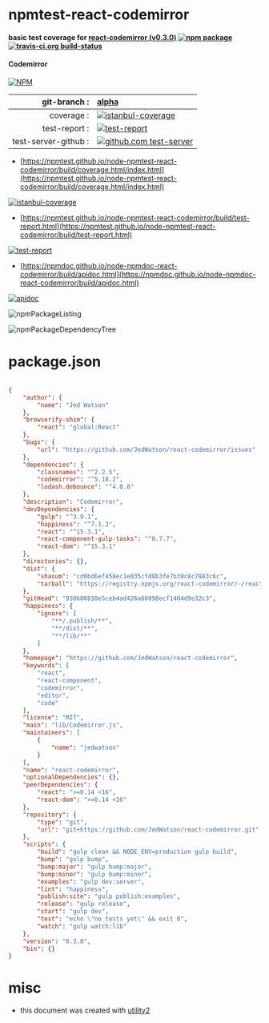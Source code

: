 # npmtest-react-codemirror

#### basic test coverage for  [react-codemirror (v0.3.0)](https://github.com/JedWatson/react-codemirror)  [![npm package](https://img.shields.io/npm/v/npmtest-react-codemirror.svg?style=flat-square)](https://www.npmjs.org/package/npmtest-react-codemirror) [![travis-ci.org build-status](https://api.travis-ci.org/npmtest/node-npmtest-react-codemirror.svg)](https://travis-ci.org/npmtest/node-npmtest-react-codemirror)

#### Codemirror

[![NPM](https://nodei.co/npm/react-codemirror.png?downloads=true&downloadRank=true&stars=true)](https://www.npmjs.com/package/react-codemirror)

| git-branch : | [alpha](https://github.com/npmtest/node-npmtest-react-codemirror/tree/alpha)|
|--:|:--|
| coverage : | [![istanbul-coverage](https://npmtest.github.io/node-npmtest-react-codemirror/build/coverage.badge.svg)](https://npmtest.github.io/node-npmtest-react-codemirror/build/coverage.html/index.html)|
| test-report : | [![test-report](https://npmtest.github.io/node-npmtest-react-codemirror/build/test-report.badge.svg)](https://npmtest.github.io/node-npmtest-react-codemirror/build/test-report.html)|
| test-server-github : | [![github.com test-server](https://npmtest.github.io/node-npmtest-react-codemirror/GitHub-Mark-32px.png)](https://npmtest.github.io/node-npmtest-react-codemirror/build/app/index.html) | | build-artifacts : | [![build-artifacts](https://npmtest.github.io/node-npmtest-react-codemirror/glyphicons_144_folder_open.png)](https://github.com/npmtest/node-npmtest-react-codemirror/tree/gh-pages/build)|

- [https://npmtest.github.io/node-npmtest-react-codemirror/build/coverage.html/index.html](https://npmtest.github.io/node-npmtest-react-codemirror/build/coverage.html/index.html)

[![istanbul-coverage](https://npmtest.github.io/node-npmtest-react-codemirror/build/screenCapture.buildCi.browser.%252Ftmp%252Fbuild%252Fcoverage.lib.html.png)](https://npmtest.github.io/node-npmtest-react-codemirror/build/coverage.html/index.html)

- [https://npmtest.github.io/node-npmtest-react-codemirror/build/test-report.html](https://npmtest.github.io/node-npmtest-react-codemirror/build/test-report.html)

[![test-report](https://npmtest.github.io/node-npmtest-react-codemirror/build/screenCapture.buildCi.browser.%252Ftmp%252Fbuild%252Ftest-report.html.png)](https://npmtest.github.io/node-npmtest-react-codemirror/build/test-report.html)

- [https://npmdoc.github.io/node-npmdoc-react-codemirror/build/apidoc.html](https://npmdoc.github.io/node-npmdoc-react-codemirror/build/apidoc.html)

[![apidoc](https://npmdoc.github.io/node-npmdoc-react-codemirror/build/screenCapture.buildCi.browser.%252Ftmp%252Fbuild%252Fapidoc.html.png)](https://npmdoc.github.io/node-npmdoc-react-codemirror/build/apidoc.html)

![npmPackageListing](https://npmtest.github.io/node-npmtest-react-codemirror/build/screenCapture.npmPackageListing.svg)

![npmPackageDependencyTree](https://npmtest.github.io/node-npmtest-react-codemirror/build/screenCapture.npmPackageDependencyTree.svg)



# package.json

```json

{
    "author": {
        "name": "Jed Watson"
    },
    "browserify-shim": {
        "react": "global:React"
    },
    "bugs": {
        "url": "https://github.com/JedWatson/react-codemirror/issues"
    },
    "dependencies": {
        "classnames": "^2.2.5",
        "codemirror": "^5.18.2",
        "lodash.debounce": "^4.0.8"
    },
    "description": "Codemirror",
    "devDependencies": {
        "gulp": "^3.9.1",
        "happiness": "^7.1.2",
        "react": "^15.3.1",
        "react-component-gulp-tasks": "^0.7.7",
        "react-dom": "^15.3.1"
    },
    "directories": {},
    "dist": {
        "shasum": "cd6bd6ef458ec1e035cfd8b3fe7b30c8c7883c6c",
        "tarball": "https://registry.npmjs.org/react-codemirror/-/react-codemirror-0.3.0.tgz"
    },
    "gitHead": "930600810e5ceb4ad426a66098ecf1404d9e32c3",
    "happiness": {
        "ignore": [
            "**/.publish/**",
            "**/dist/**",
            "**/lib/**"
        ]
    },
    "homepage": "https://github.com/JedWatson/react-codemirror",
    "keywords": [
        "react",
        "react-component",
        "codemirror",
        "editor",
        "code"
    ],
    "license": "MIT",
    "main": "lib/Codemirror.js",
    "maintainers": [
        {
            "name": "jedwatson"
        }
    ],
    "name": "react-codemirror",
    "optionalDependencies": {},
    "peerDependencies": {
        "react": ">=0.14 <16",
        "react-dom": ">=0.14 <16"
    },
    "repository": {
        "type": "git",
        "url": "git+https://github.com/JedWatson/react-codemirror.git"
    },
    "scripts": {
        "build": "gulp clean && NODE_ENV=production gulp build",
        "bump": "gulp bump",
        "bump:major": "gulp bump:major",
        "bump:minor": "gulp bump:minor",
        "examples": "gulp dev:server",
        "lint": "happiness",
        "publish:site": "gulp publish:examples",
        "release": "gulp release",
        "start": "gulp dev",
        "test": "echo \"no tests yet\" && exit 0",
        "watch": "gulp watch:lib"
    },
    "version": "0.3.0",
    "bin": {}
}
```



# misc
- this document was created with [utility2](https://github.com/kaizhu256/node-utility2)

